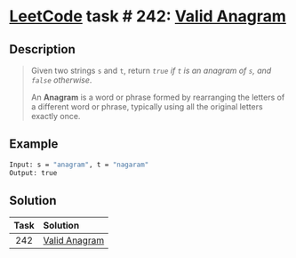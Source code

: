 # [LeetCode][leetcode] task # 242: [Valid Anagram][task]

Description
-----------

> Given two strings `s` and `t`,
> return _`true` if `t` is an anagram of `s`, and `false` otherwise_.
> 
> An **Anagram** is a word or phrase formed by rearranging
> the letters of a different word or phrase,
> typically using all the original letters exactly once.

Example
-------

```sh
Input: s = "anagram", t = "nagaram"
Output: true
```

Solution
--------

| Task | Solution                  |
|:----:|:--------------------------|
| 242  | [Valid Anagram][solution] |


[leetcode]: <http://leetcode.com/>
[task]: <https://leetcode.com/problems/valid-anagram/>
[solution]: <https://github.com/wellaxis/praxis-leetcode/blob/main/src/main/java/com/witalis/praxis/leetcode/task/h3/p242/option/Practice.java>
